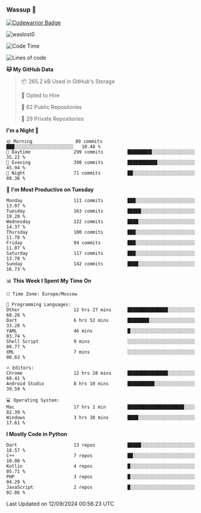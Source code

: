 ### Wassup 👋

[![Codewarrior Badge](https://www.codewars.com/users/waslost/badges/small)](https://www.codewars.com/users/waslost)

<p align="left"> <img src="https://komarev.com/ghpvc/?username=waslost0" alt="waslost0" /></p>

<!--START_SECTION:waka-->
![Code Time](http://img.shields.io/badge/Code%20Time-4%2C845%20hrs%204%20mins-blue)

![Lines of code](https://img.shields.io/badge/From%20Hello%20World%20I%27ve%20Written-1.4%20million%20lines%20of%20code-blue)

**🐱 My GitHub Data** 

> 📦 265.2 kB Used in GitHub's Storage 
 > 
> 💼 Opted to Hire
 > 
> 📜 62 Public Repositories 
 > 
> 🔑 29 Private Repositories 
 > 
**I'm a Night 🦉** 

```text
🌞 Morning                89 commits          ███░░░░░░░░░░░░░░░░░░░░░░   10.48 % 
🌆 Daytime                299 commits         █████████░░░░░░░░░░░░░░░░   35.22 % 
🌃 Evening                390 commits         ███████████░░░░░░░░░░░░░░   45.94 % 
🌙 Night                  71 commits          ██░░░░░░░░░░░░░░░░░░░░░░░   08.36 % 
```
📅 **I'm Most Productive on Tuesday** 

```text
Monday                   111 commits         ███░░░░░░░░░░░░░░░░░░░░░░   13.07 % 
Tuesday                  163 commits         █████░░░░░░░░░░░░░░░░░░░░   19.20 % 
Wednesday                122 commits         ████░░░░░░░░░░░░░░░░░░░░░   14.37 % 
Thursday                 100 commits         ███░░░░░░░░░░░░░░░░░░░░░░   11.78 % 
Friday                   94 commits          ███░░░░░░░░░░░░░░░░░░░░░░   11.07 % 
Saturday                 117 commits         ███░░░░░░░░░░░░░░░░░░░░░░   13.78 % 
Sunday                   142 commits         ████░░░░░░░░░░░░░░░░░░░░░   16.73 % 
```


📊 **This Week I Spent My Time On** 

```text
🕑︎ Time Zone: Europe/Moscow

💬 Programming Languages: 
Other                    12 hrs 27 mins      ███████████████░░░░░░░░░░   60.28 % 
Dart                     6 hrs 52 mins       ████████░░░░░░░░░░░░░░░░░   33.28 % 
YAML                     46 mins             █░░░░░░░░░░░░░░░░░░░░░░░░   03.74 % 
Shell Script             9 mins              ░░░░░░░░░░░░░░░░░░░░░░░░░   00.77 % 
XML                      7 mins              ░░░░░░░░░░░░░░░░░░░░░░░░░   00.63 % 

🔥 Editors: 
Chrome                   12 hrs 28 mins      ███████████████░░░░░░░░░░   60.41 % 
Android Studio           8 hrs 10 mins       ██████████░░░░░░░░░░░░░░░   39.59 % 

💻 Operating System: 
Mac                      17 hrs 1 min        █████████████████████░░░░   82.39 % 
Windows                  3 hrs 38 mins       ████░░░░░░░░░░░░░░░░░░░░░   17.61 % 
```

**I Mostly Code in Python** 

```text
Dart                     13 repos            █████░░░░░░░░░░░░░░░░░░░░   18.57 % 
C++                      7 repos             ██░░░░░░░░░░░░░░░░░░░░░░░   10.00 % 
Kotlin                   4 repos             █░░░░░░░░░░░░░░░░░░░░░░░░   05.71 % 
PHP                      3 repos             █░░░░░░░░░░░░░░░░░░░░░░░░   04.29 % 
JavaScript               2 repos             █░░░░░░░░░░░░░░░░░░░░░░░░   02.86 % 
```




 Last Updated on 12/09/2024 00:56:23 UTC
<!--END_SECTION:waka-->

